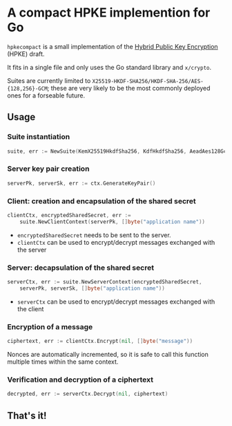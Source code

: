 # A compact HPKE implemention for Go

`hpkecompact` is a small implementation of the [Hybrid Public Key Encryption](https://www.ietf.org/archive/id/draft-irtf-cfrg-hpke-06.html) (HPKE) draft.

It fits in a single file and only uses the Go standard library and `x/crypto`.

Suites are currently limited to `X25519-HKDF-SHA256/HKDF-SHA-256/AES-{128,256}-GCM`; these are very likely to be the most commonly deployed ones for a forseable future.

## Usage

### Suite instantiation

```go
suite, err := NewSuite(KemX25519HkdfSha256, KdfHkdfSha256, AeadAes128Gcm)
```

### Server key pair creation

```go
serverPk, serverSk, err := ctx.GenerateKeyPair()
```

### Client: creation and encapsulation of the shared secret

```go
clientCtx, encryptedSharedSecret, err :=
    suite.NewClientContext(serverPk, []byte("application name"))
```

* `encryptedSharedSecret` needs to be sent to the server.
* `clientCtx` can be used to encrypt/decrypt messages exchanged with the server

### Server: decapsulation of the shared secret

```go
serverCtx, err := suite.NewServerContext(encryptedSharedSecret,
    serverPk, serverSk, []byte("application name"))
```

* `serverCtx` can be used to encrypt/decrypt messages exchanged with the client

### Encryption of a message

```go
ciphertext, err := clientCtx.Encrypt(nil, []byte("message"))
```

Nonces are automatically incremented, so it is safe to call this function multiple times within the same context.

### Verification and decryption of a ciphertext

```go
decrypted, err := serverCtx.Decrypt(nil, ciphertext)
```

## That's it!
